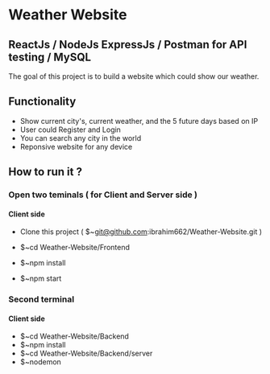 # Weather Website
## ReactJs / NodeJs ExpressJs / Postman for API testing / MySQL 

The goal of this project is to build a website which could show our weather.

## Functionality

+ Show current city's, current weather, and the 5 future days based on IP
+ User could Register and Login
+ You can search any city in the world
+ Reponsive website for any device

## How to run it ?
### Open two teminals ( for Client and Server side )
#### Client side

+ Clone this project ( $~git@github.com:ibrahim662/Weather-Website.git ) 

+ $~cd Weather-Website/Frontend 
+ $~npm install
+ $~npm start

### Second terminal 
#### Client side
+ $~cd Weather-Website/Backend
+ $~npm install
+ $~cd Weather-Website/Backend/server
+ $~nodemon

